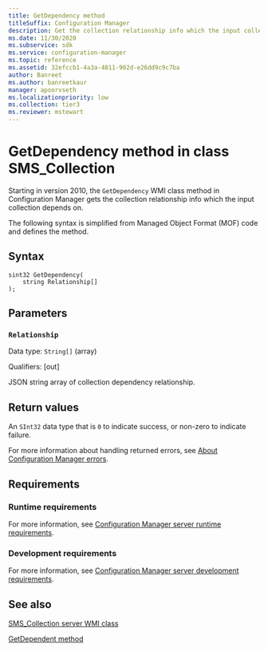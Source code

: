 ```yaml
---
title: GetDependency method
titleSuffix: Configuration Manager
description: Get the collection relationship info which the input collection depends on.
ms.date: 11/30/2020
ms.subservice: sdk
ms.service: configuration-manager
ms.topic: reference
ms.assetid: 32efccb1-4a3a-4811-902d-e26dd9c9c7ba
author: Banreet
ms.author: banreetkaur
manager: apoorvseth
ms.localizationpriority: low
ms.collection: tier3
ms.reviewer: mstewart
---
```


# GetDependency method in class SMS_Collection

Starting in version 2010, the `GetDependency` WMI class method in Configuration Manager gets the collection relationship info which the input collection depends on.

The following syntax is simplified from Managed Object Format (MOF) code and defines the method.

## Syntax

```MOF
sint32 GetDependency(
    string Relationship[]
);
```

## Parameters

### `Relationship`

Data type: `String[]` (array)

Qualifiers: [out]

JSON string array of collection dependency relationship.

## Return values

An `SInt32` data type that is `0` to indicate success, or non-zero to indicate failure.

For more information about handling returned errors, see [About Configuration Manager errors](../../../../core/understand/about-configuration-manager-errors.md).

## Requirements

### Runtime requirements

For more information, see [Configuration Manager server runtime requirements](../../../../core/reqs/server-runtime-requirements.md).

### Development requirements

For more information, see [Configuration Manager server development requirements](../../../../core/reqs/server-development-requirements.md).

## See also

[SMS_Collection server WMI class](sms_collection-server-wmi-class.md)

[GetDependent method](getdependent-method-in-class-sms_collection.md)
